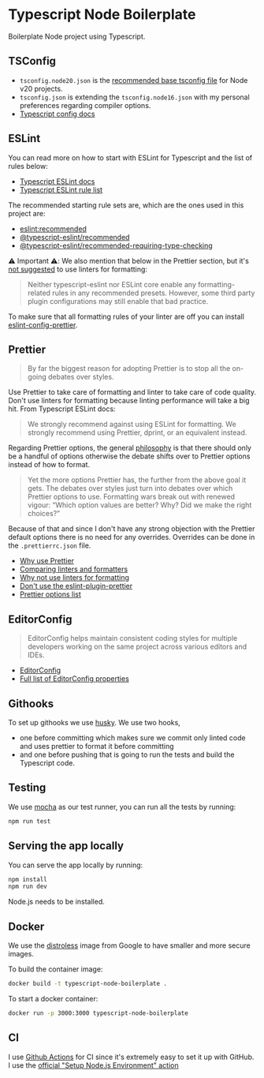 # Typescript Node Boilerplate

Boilerplate Node project using Typescript.

## TSConfig

- `tsconfig.node20.json` is the [recommended base tsconfig file](https://github.com/tsconfig/bases/blob/main/bases/node20.json) for Node v20 projects.
- `tsconfig.json` is extending the `tsconfig.node16.json` with my personal preferences regarding compiler options.
- [Typescript config docs](https://www.typescriptlang.org/tsconfig)

## ESLint

You can read more on how to start with ESLint for Typescript and the list of rules below:
- [Typescript ESLint docs](https://typescript-eslint.io/getting-started)
- [Typescript ESLint rule list](https://typescript-eslint.io/rules/)

The recommended starting rule sets are, which are the ones used in this project are:

- [eslint:recommended](https://github.com/typescript-eslint/typescript-eslint/blob/main/packages/eslint-plugin/src/configs/eslint-recommended.ts)
- [@typescript-eslint/recommended](https://github.com/typescript-eslint/typescript-eslint/blob/main/packages/eslint-plugin/src/configs/recommended.ts)
- [@typescript-eslint/recommended-requiring-type-checking](https://github.com/typescript-eslint/typescript-eslint/blob/main/packages/eslint-plugin/src/configs/recommended-requiring-type-checking.ts)

:warning: Important :warning::
We also mention that below in the Prettier section, but it's [not suggested](https://typescript-eslint.io/linting/troubleshooting/formatting/#suggested-usage---prettier) to use linters for formatting:
> Neither typescript-eslint nor ESLint core enable any formatting-related rules in any recommended presets.
> However, some third party plugin configurations may still enable that bad practice.

To make sure that all formatting rules of your linter are off you can install [eslint-config-prettier](https://github.com/prettier/eslint-config-prettier#installation).

## Prettier

> By far the biggest reason for adopting Prettier is to stop all the on-going debates over styles.

Use Prettier to take care of formatting and linter to take care of code quality. Don't use linters for formatting
because linting performance will take a big hit. From Typescript ESLint docs:

> We strongly recommend against using ESLint for formatting. We strongly recommend using Prettier, dprint, or an
> equivalent instead.

Regarding Prettier options, the general [philosophy](https://prettier.io/docs/en/option-philosophy.html) is that there
should only be a handful of options otherwise the debate shifts over to Prettier options instead of how to format.

> Yet the more options Prettier has, the further from the above goal it gets.
> The debates over styles just turn into debates over which Prettier options to use.
> Formatting wars break out with renewed vigour: “Which option values are better? Why? Did we make the right choices?”

Because of that and since I don't have any strong objection with the Prettier default options there is no need for any
overrides. Overrides can be done in the `.prettierrc.json` file.

- [Why use Prettier](https://prettier.io/docs/en/why-prettier.html)
- [Comparing linters and formatters](https://prettier.io/docs/en/comparison.html)
- [Why not use linters for formatting](https://typescript-eslint.io/linting/troubleshooting/formatting/)
- [Don't use the eslint-plugin-prettier](https://typescript-eslint.io/linting/troubleshooting/performance-troubleshooting#eslint-plugin-prettier)
- [Prettier options list](https://prettier.io/docs/en/options.html)

## EditorConfig

> EditorConfig helps maintain consistent coding styles for multiple developers working on the same project across
> various editors and IDEs.

- [EditorConfig](https://editorconfig.org/)
- [Full list of EditorConfig properties](https://github.com/editorconfig/editorconfig/wiki/EditorConfig-Properties)

## Githooks

To set up githooks we use [husky](https://typicode.github.io/husky/#/).
We use two hooks,
- one before committing which makes sure we commit only linted code and uses prettier to format it before committing
- and one before pushing that is going to run the tests and build the Typescript code.

## Testing

We use [mocha](https://www.npmjs.com/package/mocha) as our test runner, you can run all the tests by running:

```bash
npm run test
```

## Serving the app locally

You can serve the app locally by running:

```bash
npm install
npm run dev
```

Node.js needs to be installed.

## Docker

We use the [distroless](https://github.com/GoogleContainerTools/distroless) image from Google to have smaller and more secure images.

To build the container image:

```bash
docker build -t typescript-node-boilerplate .
```

To start a docker container:

```bash
docker run -p 3000:3000 typescript-node-boilerplate
```

## CI

I use [Github Actions](https://docs.github.com/en/actions/learn-github-actions/understanding-github-actions) for CI since it's extremely easy to set it up with GitHub.
I use the [official "Setup Node.js Environment" action](https://github.com/marketplace/actions/setup-node-js-environment)
